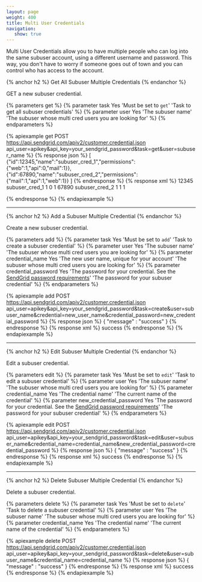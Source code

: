 ```yaml
---
layout: page
weight: 400
title: Multi User Credentials
navigation:
   show: true
---
```


Multi User Credentials allow you to have multiple people who can log into the same subuser account, using a different username
and password. This way, you don't have to worry if someone goes out of town and you can control who has access to the account.

{% anchor h2 %}
Get All Subuser Multiple Credentials
{% endanchor %}

GET a new subuser credential.

{% parameters get %}
 {% parameter task Yes 'Must be set to <code>get</code>' 'Task to get all subuser credentials' %}
 {% parameter user Yes 'The subuser name' 'The subuser whose multi cred users you are looking for' %}
{% endparameters %}

{% apiexample get POST https://api.sendgrid.com/apiv2/customer.credential.json api_user=apikey&api_key=your_sendgrid_password&task=get&user=subuser_name %}
  {% response json %}
[
    {"id":12345,"name":"subuser_cred_1","permissions":{"web":1,"api":0,"mail":1}},
    {"id":67890,"name":"subuser_cred_2","permissions":{"mail":1,"api":1,"web":1}}
]
  {% endresponse %}
  {% response xml %}
    <result>
        <credential>
            <id>12345</id>
            <name>subuser_cred_1</name>
            <permissions>
                <permission>
                    <web>1</web>
                    <api>0</api>
                    <mail>1</mail>
                </permission>
            </permissions>
        </credential>
        <credential>
            <id>67890</id>
            <name>subuser_cred_2</name>
            <permissions>
                <permission>
                    <web>1</web>
                    <api>1</api>
                    <mail>1</mail>
                </permission>
            </permissions>
        </credential>
    </result>

  {% endresponse %}
{% endapiexample %}

* * * * *



{% anchor h2 %}
Add a Subuser Multiple Credential
{% endanchor %}

Create a new subuser credential.

{% parameters add %}
 {% parameter task Yes 'Must be set to <code>add</code>' 'Task to create a subuser credential' %}
 {% parameter user Yes 'The subuser name' 'The subuser whose multi cred users you are looking for' %}
 {% parameter credential_name Yes 'The new user name, unique for your account' 'The subuser whose multi cred users you are looking for' %}
 {% parameter credential_password Yes 'The password for your credential. See the [SendGrid password requirements](https://sendgrid.com/docs/User_Guide/Account/Account_Settings/password.html)' 'The password for your subuser credential' %}
{% endparameters %}

{% apiexample add POST https://api.sendgrid.com/apiv2/customer.credential.json api_user=apikey&api_key=your_sendgrid_password&task=create&user=subuser_name&credential=new_user_name&credential_password=new_credential_password %}
  {% response json %}
{
    "message" : "success"
}
  {% endresponse %}
  {% response xml %}
    <message>success</message>
  {% endresponse %}
{% endapiexample %}

* * * * *


{% anchor h2 %}
Edit Subuser Multiple Credential
{% endanchor %}

Edit a subuser credential.

{% parameters edit %}
 {% parameter task Yes 'Must be set to <code>edit</code>' 'Task to edit a subuser credential' %}
 {% parameter user Yes 'The subuser name' 'The subuser whose multi cred users you are looking for' %}
 {% parameter credential_name Yes 'The credential name' 'The current name of the credential' %}
 {% parameter new_credential_password Yes 'The password for your credential. See the [SendGrid password requirements](https://sendgrid.com/docs/User_Guide/Account/Account_Settings/password.html)' 'The password for your subuser credential' %}
{% endparameters %}

{% apiexample edit POST https://api.sendgrid.com/apiv2/customer.credential.json api_user=apikey&api_key=your_sendgrid_password&task=edit&user=subuser_name&credential_name=credential_name&new_credential_password=credential_password %}
  {% response json %}
{
    "message" : "success"
}
  {% endresponse %}
  {% response xml %}
    <message>success</message>
  {% endresponse %}
{% endapiexample %}

* * * * *




{% anchor h2 %}
Delete Subuser Multiple Credential
{% endanchor %}

Delete a subuser credential.

{% parameters delete %}
    {% parameter task Yes 'Must be set to <code>delete</code>' 'Task to delete a subuser credential' %}
    {% parameter user Yes 'The subuser name' 'The subuser whose multi cred users you are looking for' %}
    {% parameter credential_name Yes 'The credential name' 'The current name of the credential' %}
{% endparameters %}

{% apiexample delete POST https://api.sendgrid.com/apiv2/customer.credential.json api_user=apikey&api_key=your_sendgrid_password&task=delete&user=subuser_name&credential_name=credential_name %}
  {% response json %}
{
    "message" : "success"
}
  {% endresponse %}
  {% response xml %}
    <message>success</message>
  {% endresponse %}
{% endapiexample %}
